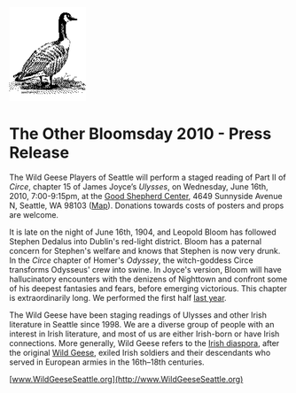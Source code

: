[![[Goose]](../../../images/goose.gif)](../../../index.html)

The Other Bloomsday 2010 - Press Release
========================================

The Wild Geese Players of Seattle will perform a staged reading of Part
II of *Circe*, chapter 15 of James Joyce’s *Ulysses*, on Wednesday, June
16th, 2010, 7:00-9:15pm, at the [Good Shepherd
Center](http://www.historicseattle.org/projects/gsc.aspx), 4649
Sunnyside Avenue N, Seattle, WA 98103
([Map](http://maps.google.com/maps?f=q&source=s_q&hl=en&geocode=&q=4649+Sunnyside+Avenue+N,+Seattle,+WA+98103&sll=47.564626,-122.315652&sspn=0.010251,0.013797&ie=UTF8&hq=&hnear=4649+Sunnyside+Ave+N,+Seattle,+King,+Washington+98103&z=16)).
Donations towards costs of posters and props are welcome.

It is late on the night of June 16th, 1904, and Leopold Bloom has
followed Stephen Dedalus into Dublin's red-light district. Bloom has a
paternal concern for Stephen's welfare and knows that Stephen is now
very drunk. In the *Circe* chapter of Homer's *Odyssey*, the
witch-goddess Circe transforms Odysseus' crew into swine. In Joyce's
version, Bloom will have hallucinatory encounters with the denizens of
Nighttown and confront some of his deepest fantasies and fears, before
emerging victorious. This chapter is extraordinarily long. We performed
the first half [last year](../2009.html).

The Wild Geese have been staging readings of Ulysses and other Irish
literature in Seattle since 1998. We are a diverse group of people with
an interest in Irish literature, and most of us are either Irish-born or
have Irish connections. More generally, Wild Geese refers to the [Irish
diaspora](http://en.wikipedia.org/wiki/Irish_diaspora), after the
original [Wild
Geese](http://en.wikipedia.org/wiki/Flight_of_the_Wild_Geese), exiled
Irish soldiers and their descendants who served in European armies in
the 16th–18th centuries.

[www.WildGeeseSeattle.org](http://www.WildGeeseSeattle.org)
